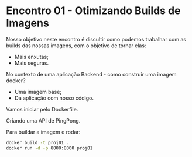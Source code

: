 # Encontro 01 - Otimizando Builds de Imagens

Nosso objetivo neste encontro é discultir como podemos trabalhar com as builds das nossas imagens, com o objetivo de tornar elas:
- Mais enxutas;
- Mais seguras.

No contexto de uma aplicação Backend - como construir uma imagem docker?

- Uma imagem base;
- Da aplicação com nosso código.

Vamos iniciar pelo Dockerfile.

Criando uma API de PingPong.

Para buildar a imagem e rodar:

```sh
docker build -t proj01 .
docker run -d -p 8000:8000 proj01
```

